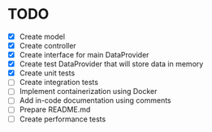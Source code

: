 # TODO

- [x] Create model
- [x] Create controller
- [x] Create interface for main DataProvider
- [x] Create test DataProvider that will store data in memory
- [x] Create unit tests
- [ ] Create integration tests
- [ ] Implement containerization using Docker
- [ ] Add in-code documentation using comments
- [ ] Prepare README.md
- [ ] Create performance tests